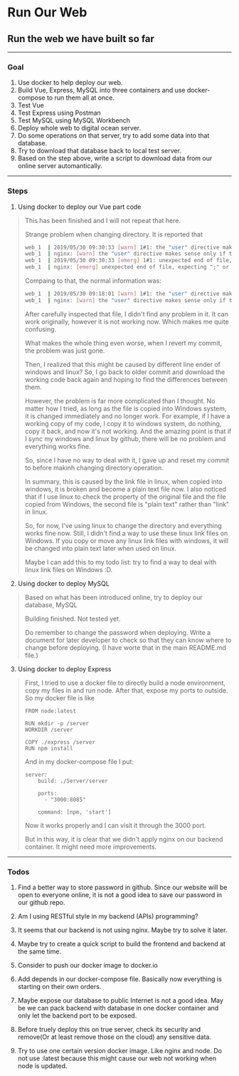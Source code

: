 # Run Our Web

## Run the web we have built so far

---

### Goal

1. Use docker to help deploy our web.
2. Build Vue, Express, MySQL into three containers and use docker-compose to run them all at once.
3. Test Vue
4. Test Express using Postman
5. Test MySQL using MySQL Workbench
6. Deploy whole web to digital ocean server.
7. Do some operations on that server, try to add some data into that database.
8. Try to download that database back to local test server.
9. Based on the step above, write a script to download data from our online server automantically.

---

### Steps

1. Using docker to deploy our Vue part code
>
> This has been finished and I will not repeat that here.
> 
> Strange problem when changing directory. It is reported that
> ```bash
> web_1  | 2019/05/30 09:30:33 [warn] 1#1: the "user" directive makes sense only if the master process runs with super-user privileges, ignored in /etc/nginx/nginx.conf:1
> web_1  | nginx: [warn] the "user" directive makes sense only if the master process runs with super-user privileges, ignored in /etc/nginx/nginx.conf:1
> web_1  | 2019/05/30 09:30:33 [emerg] 1#1: unexpected end of file, expecting ";" or "}" in /etc/nginx/modules-enabled/50-mod-http-image-filter.conf:1
> web_1  | nginx: [emerg] unexpected end of file, expecting ";" or "}" in /etc/nginx/modules-enabled/50-mod-http-image-filter.conf:1
>
> ```
>
> Compaing to that, the normal information was:
> 
> ```bash
> web_1  | 2019/05/30 09:18:01 [warn] 1#1: the "user" directive makes sense only if the master process runs with super-user privileges, ignored in /etc/nginx/nginx.conf:1
> web_1  | nginx: [warn] the "user" directive makes sense only if the master process runs with super-user privileges, ignored in /etc/nginx/nginx.conf:1
> ```
>
> After carefully inspected that file, I didn't find any problem in it. It can work originally, however it is not working now. Which makes me quite confusing.
>
> What makes the whole thing even worse, when I revert my commit, the problem was just gone.
>
> Then, I realized that this might be caused by different line ender of windows and linux? So, I go back to older commit and download the working code back again and hoping to find the differences between them.
>
> However, the problem is far more complicated than I thought. No matter how I tried, as long as the file is copied into Windows system, it is changed immediately and no longer work. For example, if I have a working copy of my code, I copy it to windows system, do nothing, copy it back, and now it's not working. And the amazing point is that if I sync my windows and linux by github, there will be no problem and everything works fine.
> 
> So, since I have no way to deal with it, I gave up and reset my commit to before makinh changing directory operation. 
> 
> In summary, this is caused by the link file in linux, when copied into windows, it is broken and become a plain text file now. I also noticed that if I use linux to check the property of the original file and the file copied from Windows, the second file is "plain text" rather than "link" in linux.
>
> So, for now, I've using linux to change the directory and everything works fine now. Still, I didn't find a way to use these linux link files on Windows. If you copy or move any linux link files with windows, it will be changed into plain text later when used on linux.
>
> Maybe I can add this to my todo list: try to find a way to deal with linux link files on Windows :D.


2. Using docker to deploy MySQL
> 
> Based on what has been introduced online, try to deploy our database, MySQL
> 
> Building finished. Not tested yet. 
> 
> Do remember to change the password when deploying. Write a document for later developer to check so that they can know where to change before deploying. (I have worte that in the main README.md file.)

3. Using docker to deploy Express
>
> First, I tried to use a docker file to directly build a node environment, copy my files in and run node. After that, expose my ports to outside. So my docker file is like
> ```docker
> FROM node:latest
> 
> RUN mkdir -p /server
> WORKDIR /server
> 
> COPY ./express /server
> RUN npm install
> ```
>
> And in my docker-compose file I put:
> 
> ```docker
> server:
>     build: ./Server/server
> 
>     ports:
>       - "3000:8085"
> 
>     command: [npm, 'start']
> ```
>
> Now it works properly and I can visit it through the 3000 port.
> 
> But in this way, it is clear that we didn't apply nginx on our backend container. It might need more improvements.

---

### Todos

1. Find a better way to store password in github. Since our website will be open to everyone online, it is not a good idea to save our password in our github repo.

2. Am I using RESTful style in my backend (APIs) programming?

3. It seems that our backend is not using nginx. Maybe try to solve it later.

4. Maybe try to create a quick script to build the frontend and backend at the same time.

5. Consider to push our docker image to docker.io

6. Add depends in our docker-compose file. Basically now everything is starting on their own orders.

7. Maybe expose our database to public Internet is not a good idea. May be we can pack backend with database in one docker container and only let the backend port to be exposed.

8. Before truely deploy this on true server, check its security and remove(Or at least remove those on the cloud) any sensitive data.

9. Try to use one certain version docker image. Like nginx and node. Do not use :latest because this might cause our web not working when node is updated.
